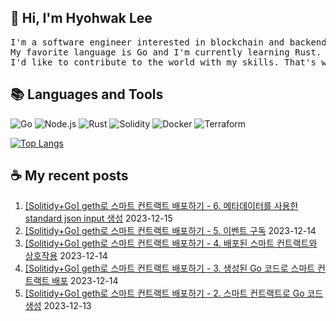 ## 👋 Hi, I'm Hyohwak Lee

<pre>
I'm a software engineer interested in blockchain and backend development.
My favorite language is Go and I'm currently learning Rust. Maybe I'll be a Rustacean soon 🦀
I'd like to contribute to the world with my skills. That's why I'm here.
</pre>

## 📚 Languages and Tools

![Go](https://img.shields.io/badge/Go-00ADD8?style=for-the-badge&logo=go&logoColor=white)
![Node.js](https://img.shields.io/badge/Node.js-43853D?style=for-the-badge&logo=node.js&logoColor=white)
![Rust](https://img.shields.io/badge/Rust-000000?style=for-the-badge&logo=rust&logoColor=white)
![Solidity](https://img.shields.io/badge/solidity-363636?style=for-the-badge&logo=solidity&logoColor=white)
![Docker](https://img.shields.io/badge/docker-%230db7ed.svg?style=for-the-badge&logo=docker&logoColor=white)
![Terraform](https://img.shields.io/badge/terraform-%235835CC.svg?style=for-the-badge&logo=terraform&logoColor=white)

[![Top Langs](https://github-readme-stats.vercel.app/api/top-langs/?username=piatoss3612&layout=compact)](https://github.com/piatoss3612/github-readme-stats)

## ☕ My recent posts

1. [[Solitidy+Go] geth로 스마트 컨트랙트 배포하기 - 6. 메타데이터를 사용한 standard json input 생성](https://piatoss3612.tistory.com/74) 2023-12-15
2. [[Solitidy+Go] geth로 스마트 컨트랙트 배포하기 - 5. 이벤트 구독](https://piatoss3612.tistory.com/73) 2023-12-14
3. [[Solitidy+Go] geth로 스마트 컨트랙트 배포하기 - 4. 배포된 스마트 컨트랙트와 상호작용](https://piatoss3612.tistory.com/72) 2023-12-14
4. [[Solitidy+Go] geth로 스마트 컨트랙트 배포하기 - 3. 생성된 Go 코드로 스마트 컨트랙트 배포](https://piatoss3612.tistory.com/71) 2023-12-14
5. [[Solitidy+Go] geth로 스마트 컨트랙트 배포하기 - 2. 스마트 컨트랙트로 Go 코드 생성](https://piatoss3612.tistory.com/70) 2023-12-13